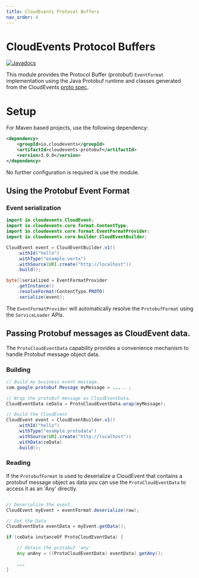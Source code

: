 ```yaml
---
title: CloudEvents Protocol Buffers
nav_order: 4
---
```


# CloudEvents Protocol Buffers

[![Javadocs](http://www.javadoc.io/badge/io.cloudevents/cloudevents-protobuf.svg?color=green)](http://www.javadoc.io/doc/io.cloudevents/cloudevents-protobuf)

This module provides the Protocol Buffer (protobuf) `EventFormat` implementation using the Java
Protobuf runtime and classes generated from the CloudEvents
[proto spec](https://github.com/cloudevents/spec/blob/v1.0.1/spec.proto).

# Setup
For Maven based projects, use the following dependency:

```xml
<dependency>
    <groupId>io.cloudevents</groupId>
    <artifactId>cloudevents-protobuf</artifactId>
    <version>3.0.0</version>
</dependency>
```

No further configuration is required is use the module.

## Using the Protobuf Event Format

### Event serialization

```java
import io.cloudevents.CloudEvent;
import io.cloudevents.core.format.ContentType;
import io.cloudevents.core.format.EventFormatProvider;
import io.cloudevents.core.builder.CloudEventBuilder;

CloudEvent event = CloudEventBuilder.v1()
    .withId("hello")
    .withType("example.vertx")
    .withSource(URI.create("http://localhost"))
    .build();

byte[]serialized = EventFormatProvider
    .getInstance()
    .resolveFormat(ContentType.PROTO)
    .serialize(event);
```

The `EventFormatProvider` will automatically resolve the `ProtobufFormat` using the
`ServiceLoader` APIs.

## Passing Protobuf messages as CloudEvent data.

The `ProtoCloudEventData` capability provides a convenience mechanism to handle Protobuf message object data.

### Building

```java
// Build my business event message.
com.google.protobuf.Message myMessage = ..... ;

// Wrap the protobuf message as CloudEventData.
CloudEventData ceData = ProtoCloudEventData.wrap(myMessage);

// Build the CloudEvent
CloudEvent event = CloudEventBuilder.v1()
    .withId("hello")
    .withType("example.protodata")
    .withSource(URI.create("http://localhost"))
    .withData(ceData)
    .build();
```

### Reading

If the `ProtobufFormat` is used to deserialize a CloudEvent that contains a protobuf message object as data you can use
the `ProtoCloudEventData` to access it as an 'Any' directly.

```java

// Deserialize the event.
CloudEvent myEvent = eventFormat.deserialize(raw);

// Get the Data
CloudEventData eventData = myEvent.getData();

if (ceData instanceOf ProtoCloudEventData) {

    // Obtain the protobuf 'any'
    Any anAny = ((ProtoCloudEventData) eventData).getAny();

    ...
}

```

